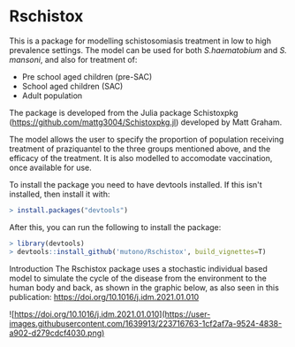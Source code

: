 # Rschistox

This is a package for modelling schistosomiasis treatment in low to high prevalence settings. 
The model can be used for both *S.haematobium* and *S. mansoni*, and also for treatment of:
- Pre school aged children (pre-SAC)
- School aged children (SAC)
- Adult population

The package is developed from the Julia package Schistoxpkg (https://github.com/mattg3004/Schistoxpkg.jl) developed by Matt Graham.

The model allows the user to specify the proportion of population receiving treatment of praziquantel to the three groups mentioned above, and the efficacy of the treatment.
It is also modelled to accomodate vaccination, once available for use.

To install the package you need to have devtools installed. If this isn't installed, then install it with:
```R
> install.packages("devtools")
```
After this, you can run the following to install the package:
```R
> library(devtools) 
> devtools::install_github('mutono/Rschistox', build_vignettes=T)
```

Introduction
The Rschistox package uses a stochastic individual based model to simulate the cycle of the disease from the environment to the human body and back, as shown in the graphic below, as also seen in this publication: https://doi.org/10.1016/j.idm.2021.01.010


![https://doi.org/10.1016/j.idm.2021.01.010](https://user-images.githubusercontent.com/1639913/223716763-1cf2af7a-9524-4838-a902-d279cdcf4030.png)


